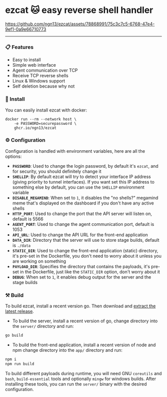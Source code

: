 # ezcat 🐱 easy reverse shell handler
https://github.com/ngn13/ezcat/assets/78868991/75c3c7c5-6768-47e4-9ef1-0a9e66710773

---

### 📋 Features
- Easy to install
- Simple web interface
- Agent communication over TCP
- Receive TCP reverse shells
- Linux & Windows support
- Self deletion because why not

### 🚀 Install
You can easily install ezcat with docker:
```
docker run --rm --network host \
    -e PASSWORD=securepassword \
    ghcr.io/ngn13/ezcat
```

### ⚙️ Configuration
Configuration is handled with environment variables, here are all the options:

- **`PASSWORD`**: Used to change the login password, by default it's `ezcat`, and for security, you should
definitely change it
- **`SHELLIP`**: By default ezcat will try to detect your interface IP address (giving priority to tunnel interfaces).
If you want set this IP address to something else by default, you can use the `SHELLIP` environment variable
- **`DISABLE_MEGAMIND`**: When set to `1`, it disables the "no shells?" megamind meme that's displayed on the dashboard if you don't have
any active shells
- **`HTTP_PORT`**: Used to change the port that the API server will listen on, default is 5566
- **`AGENT_PORT`**: Used to change the agent communication port, default is 1053
- **`API_URL`**: Used to change the API URL for the front-end application
- **`DATA_DIR`**: Directory that the server will use to store stage builds, default is `./data`
- **`STATIC_DIR`**: Used to change the front-end application (static) directory, it's pre-set in the Dockerfile,
you don't need to worry about it unless you are working on something
- **`PAYLOAD_DIR`**: Specifies the directory that contains the payloads, it's pre-set in the Dockerfile, just like
the `STATIC_DIR` option, don't worry about it
- **`DEBUG`**: When set to `1`, it enables debug output for the server and the stage builds

### ⚒️ Build
To build ezcat, install a recent version go. Then download and [extract the latest release](http://github.com/ngn13/ezcat/releases/latest).
- To build the server, install a recent version of go, change directory into the `server/` directory and run:
```bash
go build
```

- To build the front-end application, install a recent version of node and npm change directory into the `app/` directory and run:
```bash
npm i
npm run build 
```

To build different payloads during runtime, you will need GNU `coreutils` and `bash`, `build-essential` tools and optionally `mingw`
for windows builds. After installing these tools, you can run the `server/` binary with the desired configuration.
